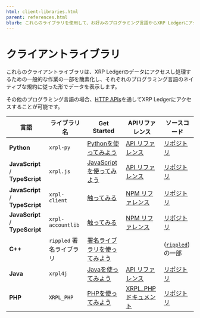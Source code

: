 ```yaml
---
html: client-libraries.html
parent: references.html
blurb: これらのライブラリを使用して、お好みのプログラミング言語からXRP Ledgerにアクセスします。
---
```

# クライアントライブラリ

これらのクライアントライブラリは、XRP Ledgerのデータにアクセスし処理するための一般的な作業の一部を簡素化し、それぞれのプログラミング言語のネイティブな規約に従った形でデータを表示します。

その他のプログラミング言語の場合、[HTTP APIs](http-websocket-apis.html)を通してXRP Ledgerにアクセスすることが可能です。

| 言語                             | ライブラリ名             | Get Started | APIリファレンス | ソースコード |
|---------------------------------|------------------------|--------------|---------------|-------------|
| **Python**                      | `xrpl-py`              | [Pythonを使ってみよう](get-started-using-python.html) | [API リファレンス](https://xrpl-py.readthedocs.io/) | [リポジトリ](https://github.com/XRPLF/xrpl-py) |
| **JavaScript** / **TypeScript** | `xrpl.js`              | [JavaScriptを使ってみよう](get-started-using-javascript.html) | [API リファレンス](https://js.xrpl.org/) | [リポジトリ](https://github.com/XRPLF/xrpl.js) |
| **JavaScript** / **TypeScript** | `xrpl-client`          | [触ってみる](https://jsfiddle.net/WietseWind/35az6p1b/) |  [NPM リファレンス](https://www.npmjs.com/package/xrpl-client) | [リポジトリ](https://github.com/XRPL-Labs/xrpl-client) |
| **JavaScript** / **TypeScript** | `xrpl-accountlib`      | [触ってみる](https://jsfiddle.net/WietseWind/gkefpnu0/) |  [NPM リファレンス](https://www.npmjs.com/package/xrpl-accountlib) | [リポジトリ](https://github.com/WietseWind/xrpl-accountlib) |
| **C++**                         | `rippled` 署名ライブラリ | [署名ライブラリを使ってみよう](https://github.com/XRPLF/rippled/tree/develop/Builds/linux#signing-library) | | ([`rippled`](https://github.com/XRPLF/rippled/))の一部 |
| **Java**                        | `xrpl4j`               | [Javaを使ってみよう](get-started-using-java.html) | [API リファレンス](https://javadoc.io/doc/org.xrpl/) | [リポジトリ](https://github.com/XRPLF/xrpl4j) |
| **PHP**                         | `XRPL_PHP`             | [PHPを使ってみよう](get-started-using-php.html) | [XRPL_PHP ドキュメント](https://alexanderbuzz.github.io/xrpl-php-docs/) | [リポジトリ](https://github.com/AlexanderBuzz/xrpl-php) |
